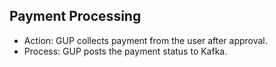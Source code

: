 ## Payment Processing
- Action: GUP collects payment from the user after approval.
- Process: GUP posts the payment status to Kafka.


